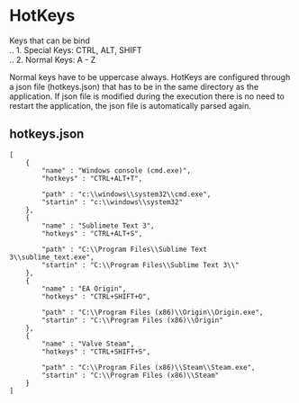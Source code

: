 # HotKeys

Keys that can be bind <br />
.. 1. Special Keys: CTRL, ALT, SHIFT  <br />
.. 2. Normal Keys: A - Z  <br />

Normal keys have to be uppercase always. HotKeys are configured through a json file (hotkeys.json) that has to be in the same directory as the application.
If json file is modified during the execution there is no need to restart the application, the json file is automatically parsed again.

## hotkeys.json
```
[
    {
        "name" : "Windows console (cmd.exe)",
        "hotkeys" : "CTRL+ALT+T",
        
        "path" : "c:\\windows\\system32\\cmd.exe",
        "startin" : "c:\\windows\\system32"
    },
    {
        "name" : "Sublimete Text 3",
        "hotkeys" : "CTRL+ALT+S",

        "path" : "C:\\Program Files\\Sublime Text 3\\sublime_text.exe",
        "startin" : "C:\\Program Files\\Sublime Text 3\\"
    },
    {
        "name" : "EA Origin",
        "hotkeys" : "CTRL+SHIFT+O",

        "path" : "C:\\Program Files (x86)\\Origin\\Origin.exe",
        "startin" : "C:\\Program Files (x86)\\Origin"
    },
    {
        "name" : "Valve Steam",
        "hotkeys" : "CTRL+SHIFT+S",

        "path" : "C:\\Program Files (x86)\\Steam\\Steam.exe",
        "startin" : "C:\\Program Files (x86)\\Steam"
    }
]
```